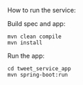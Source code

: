 How to run the service:

Build spec and app:

    mvn clean compile
    mvn install

Run the app:

    cd tweet_service_app
    mvn spring-boot:run
